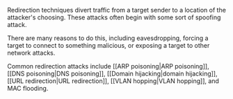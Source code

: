 Redirection techniques divert traffic from a target sender to a location of the attacker's choosing. These attacks often begin with some sort of spoofing attack.

There are many reasons to do this, including eavesdropping, forcing a target to connect to something malicious, or exposing a target to other network attacks.

Common redirection attacks include [[ARP poisoning|ARP poisoning]], [[DNS poisoning|DNS poisoning]], [[Domain hijacking|domain hijacking]], [[URL redirection|URL redirection]], [[VLAN hopping|VLAN hopping]], and MAC flooding.